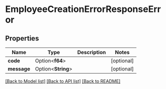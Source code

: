 # EmployeeCreationErrorResponseError

## Properties

Name | Type | Description | Notes
------------ | ------------- | ------------- | -------------
**code** | Option<**f64**> |  | [optional]
**message** | Option<**String**> |  | [optional]

[[Back to Model list]](../README.md#documentation-for-models) [[Back to API list]](../README.md#documentation-for-api-endpoints) [[Back to README]](../README.md)


